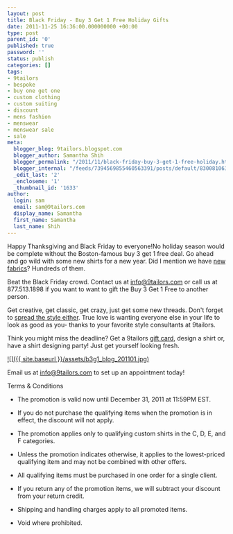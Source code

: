 ```yaml
---
layout: post
title: Black Friday - Buy 3 Get 1 Free Holiday Gifts
date: 2011-11-25 16:36:00.000000000 +00:00
type: post
parent_id: '0'
published: true
password: ''
status: publish
categories: []
tags:
- 9tailors
- bespoke
- buy one get one
- custom clothing
- custom suiting
- discount
- mens fashion
- menswear
- menswear sale
- sale
meta:
  blogger_blog: 9tailors.blogspot.com
  blogger_author: Samantha Shih
  blogger_permalink: "/2011/11/black-friday-buy-3-get-1-free-holiday.html"
  blogger_internal: "/feeds/7394569855460563391/posts/default/8300810636409268108"
  _edit_last: '2'
  _encloseme: '1'
  _thumbnail_id: '1633'
author:
  login: sam
  email: sam@9tailors.com
  display_name: Samantha
  first_name: Samantha
  last_name: Shih
---
```

Happy Thanksgiving and Black Friday to everyone!No holiday season would be complete without the Boston-famous buy 3 get 1 free deal. Go ahead and go wild with some new shirts for a new year. Did I mention we have [new fabrics](http://9tailors.blogspot.com/2011/10/who-wants-free-shirt.html)? Hundreds of them.

Beat the Black Friday crowd. Contact us at [info@9tailors.com](mailto:info@9tailors.com) or call us at 877.513.1898 if you want to want to gift the Buy 3 Get 1 Free to another person.

Get creative, get classic, get crazy, just get some new threads. Don't forget to [spread the style either](http://9tailors.blogspot.com/2011/04/spread-good-style.html). True love is wanting everyone else in your life to look as good as you- thanks to your favorite style consultants at 9tailors.

Think you might miss the deadline? Get a 9tailors [gift card](http://9tailors.com/gifts), design a shirt or, have a shirt designing party! Just get yourself looking fresh.

[![]({{ site.baseurl }}/assets/b3g1_blog_201101.jpg)](http://4.bp.blogspot.com/--8snTQqrgFw/TqChzcEYBII/AAAAAAAAA4I/R88WD07zlo4/s1600/b3g1_blog_201101.jpg)

Email us at [info@9tailors.com](mailto:info@9tailors.com) to set up an appointment today!

Terms & Conditions

*   The promotion is valid now until December 31, 2011 at 11:59PM EST.

*   If you do not purchase the qualifying items when the promotion is in effect, the discount will not apply.
*   The promotion applies only to qualifying custom shirts in the C, D, E, and F categories.
*   Unless the promotion indicates otherwise, it applies to the lowest-priced qualifying item and may not be combined with other offers.
*   All qualifying items must be purchased in one order for a single client.
*   If you return any of the promotion items, we will subtract your discount from your return credit. 
*   Shipping and handling charges apply to all promoted items.
*   Void where prohibited.